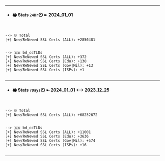 

---
- #### 🖨️ **Stats** `24Hr`⏲️ ➼ 2024_01_01
```console


--> 🌐 Total
[+] New/ReNewed SSL Certs (ALL): +2850481


--> 🇧🇩 bd_ccTLDs
[+] New/ReNewed SSL Certs (ALL): +372
[+] New/ReNewed SSL Certs (Edu): +138
[+] New/ReNewed SSL Certs (Gov|Mil): +13
[+] New/ReNewed SSL Certs (ISPs): +1


```

---
- #### 🖨️ **Stats** `7Days`⏲️ ➼ 2024_01_01 <--> 2023_12_25
```console


--> 🌐 Total
[+] New/ReNewed SSL Certs (ALL): +68232672


--> 🇧🇩 bd_ccTLDs
[+] New/ReNewed SSL Certs (ALL): +11001
[+] New/ReNewed SSL Certs (Edu): +3636
[+] New/ReNewed SSL Certs (Gov|Mil): +574
[+] New/ReNewed SSL Certs (ISPs): +16


```

---

